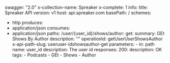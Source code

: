 swagger: "2.0"
x-collection-name: Spreaker
x-complete: 1
info:
  title: Spreaker API
  version: v1
host: api.spreaker.com
basePath: /
schemes:
- http
produces:
- application/json
consumes:
- application/json
paths:
  /user/{user_id}/shows/author:
    get:
      summary: GEt Shows By Author
      description: ""
      operationId: getUserUserShowsAuthor
      x-api-path-slug: useruser-idshowsauthor-get
      parameters:
      - in: path
        name: user_id
        description: The user id
      responses:
        200:
          description: OK
      tags:
      - Podcasts
      - GEt
      - Shows
      - Author